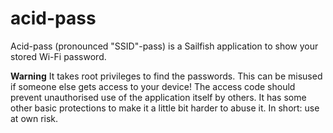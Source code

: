 # acid-pass
Acid-pass (pronounced "SSID"-pass) is a Sailfish application to show your stored Wi-Fi password.

**Warning**
It takes root privileges to find the passwords. This can be misused if someone else gets access to your device!
The access code should prevent unauthorised use of the application itself by others. It has some other basic protections to make it a little bit harder to abuse it.
In short: use at own risk.
